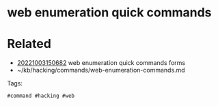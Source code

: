 # web enumeration quick commands

# Related

- [20221003150682](/zet/20221003150682/README.md) web enumeration quick commands forms
- ~/kb/hacking/commands/web-enumeration-commands.md

Tags:

    #command #hacking #web 
